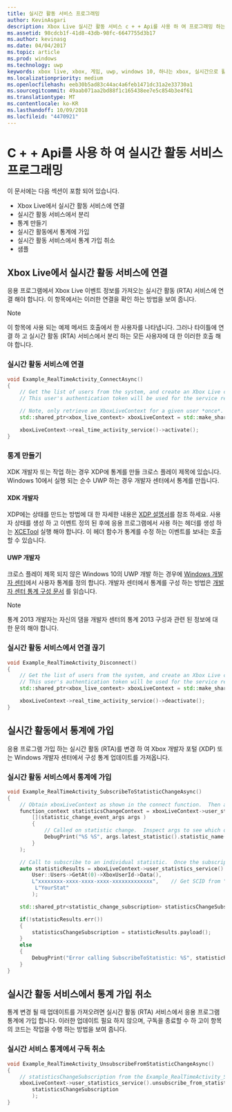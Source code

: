 ```yaml
---
title: 실시간 활동 서비스 프로그래밍
author: KevinAsgari
description: Xbox Live 실시간 활동 서비스 c + + Api를 사용 하 여 프로그래밍 하는 방법을 알아봅니다.
ms.assetid: 98cdcb1f-41d8-43db-98fc-6647755d3b17
ms.author: kevinasg
ms.date: 04/04/2017
ms.topic: article
ms.prod: windows
ms.technology: uwp
keywords: xbox live, xbox, 게임, uwp, windows 10, 하나는 xbox, 실시간으로 활동
ms.localizationpriority: medium
ms.openlocfilehash: eeb30b5ad83c44ac4a6feb1471dc31a2e33730a1
ms.sourcegitcommit: 49aab071aa2bd88f1c165438ee7e5c854b3e4f61
ms.translationtype: MT
ms.contentlocale: ko-KR
ms.lasthandoff: 10/09/2018
ms.locfileid: "4470921"
---
```

# <a name="programming-the-real-time-activity-service-using-c-apis"></a>C + + Api를 사용 하 여 실시간 활동 서비스 프로그래밍

이 문서에는 다음 섹션이 포함 되어 있습니다.

* Xbox Live에서 실시간 활동 서비스에 연결
* 실시간 활동 서비스에서 분리
* 통계 만들기
* 실시간 활동에서 통계에 가입
* 실시간 활동 서비스에서 통계 가입 취소
* 샘플

## <a name="connecting-to-the-real-time-activity-service-from-xbox-live"></a>Xbox Live에서 실시간 활동 서비스에 연결

응용 프로그램에서 Xbox Live 이벤트 정보를 가져오는 실시간 활동 (RTA) 서비스에 연결 해야 합니다. 이 항목에서는 이러한 연결을 확인 하는 방법을 보여 줍니다.

> [!NOTE]
> 이 항목에 사용 되는 예제 메서드 호출에서 한 사용자를 나타냅니다. 그러나 타이틀에 연결 하 고 실시간 활동 (RTA) 서비스에서 분리 하는 모든 사용자에 대 한 이러한 호출 해야 합니다.

### <a name="connecting-to-the-real-time-activity-service"></a>실시간 활동 서비스에 연결

```cpp
void Example_RealTimeActivity_ConnectAsync()
{
    // Get the list of users from the system, and create an Xbox Live context from the first.
    // This user's authentication token will be used for the service requests.

    // Note, only retrieve an XboxLiveContext for a given user *once*.  Otherwise you may encounter unpredictable behavior.
    std::shared_ptr<xbox_live_context> xboxLiveContext = std::make_shared<xbox_live_context>(User::Users->GetAt(0));

    xboxLiveContext->real_time_activity_service()->activate();
}
```

### <a name="creating-a-statistic"></a>통계 만들기

XDK 개발자 또는 작업 하는 경우 XDP에 통계를 만들 크로스 플레이 제목에 있습니다.  Windows 10에서 실행 되는 순수 UWP 하는 경우 개발자 센터에서 통계를 만듭니다.

#### <a name="xdk-developers"></a>XDK 개발자

XDP에는 상태를 만드는 방법에 대 한 자세한 내용은 [XDP 설명서](https://developer.xboxlive.com/en-us/xdphelp/development/xdpdocs/Pages/setting_up_service_configuration_10_27_15_a.aspx#events)를 참조 하세요.  사용자 상태를 생성 하 고 이벤트 정의 된 후에 응용 프로그램에서 사용 하는 헤더를 생성 하는 [XCETool](https://developer.xboxlive.com/en-us/platform/development/documentation/software/Pages/atoc_xce_jun15.aspx) 실행 해야 합니다.  이 헤더 함수가 통계를 수정 하는 이벤트를 보내는 호출할 수 있습니다.

#### <a name="uwp-developers"></a>UWP 개발자

크로스 플레이 제목 되지 않은 Windows 10의 UWP 개발 하는 경우에 [Windows 개발자 센터](https://developer.microsoft.com/dashboard/windows/overview)에서 사용자 통계를 정의 합니다. 개발자 센터에서 통계를 구성 하는 방법은 [개발자 센터 통계 구성 문서](../leaderboards-and-stats-2017/player-stats-configure-2017.md) 를 읽습니다.

> [!NOTE]
> 통계 2013 개발자는 자신의 댐을 개발자 센터의 통계 2013 구성과 관련 된 정보에 대 한 문의 해야 합니다.

### <a name="disconnecting-from-the-real-time-activity-service"></a>실시간 활동 서비스에서 연결 끊기

```cpp
void Example_RealTimeActivity_Disconnect()
{
    // Get the list of users from the system, and create an Xbox Live context from the first.
    // This user's authentication token will be used for the service requests.
    std::shared_ptr<xbox_live_context> xboxLiveContext = std::make_shared<xbox_live_context>(User::Users->GetAt(0));

    xboxLiveContext->real_time_activity_service()->deactivate();
}
```

## <a name="subscribing-to-a-statistic-from-the-real-time-activity"></a>실시간 활동에서 통계에 가입

응용 프로그램 가입 하는 실시간 활동 (RTA)를 변경 하 여 Xbox 개발자 포털 (XDP) 또는 Windows 개발자 센터에서 구성 통계 업데이트를 가져옵니다.

### <a name="subscribing-to-a-statistic-from-the-real-time-activity-service"></a>실시간 활동 서비스에서 통계에 가입

```cpp
void Example_RealTimeActivity_SubscribeToStatisticChangeAsync()
{
    // Obtain xboxLiveContext as shown in the connect function.  Then add a handler to be called on statistic changes.
    function_context statisticsChangeContext = xboxLiveContext->user_statistics_service().add_statistic_changed_handler(
        [](statistic_change_event_args args )
        {
            // Called on statistic change.  Inspect args to see which one.
            DebugPrint("%S %S", args.latest_statistic().statistic_name().c_str(), args.latest_statistic().value().c_str());
        }
    );

    // Call to subscribe to an individual statistic.  Once the subscription is complete, the handler will be called with the initial value of the statistic.
    auto statisticResults = xboxLiveContext->user_statistics_service().subscribe_to_statistic_change(
        User::Users->GetAt(0)->XboxUserId->Data(),
        L"xxxxxxxx-xxxx-xxxx-xxxx-xxxxxxxxxxxxx",    // Get SCID from "Product Details" page in XDP or the Xbox Live Setup page in Dev Center
         L"YourStat"
        );

    std::shared_ptr<statistic_change_subscription> statisticsChangeSubscription;

    if(!statisticResults.err())
    {
        statisticsChangeSubscription = statisticResults.payload();
    }
    else
    {
        DebugPrint("Error calling SubscribeToStatistic: %S", statisticResults.err_message().c_str());
    }
}
```

## <a name="unsubscribing-from-a-statistic-from-the-real-time-activity-service"></a>실시간 활동 서비스에서 통계 가입 취소

통계 변경 될 때 업데이트를 가져오려면 실시간 활동 (RTA) 서비스에서 응용 프로그램 통계에 가입 합니다. 이러한 업데이트 필요 하지 않으며, 구독을 종료할 수 하 고이 항목의 코드는 작업을 수행 하는 방법을 보여 줍니다.

### <a name="unsubscribing-from-a-real-time-services-statistic"></a>실시간 서비스 통계에서 구독 취소

```cpp
void Example_RealTimeActivity_UnsubscribeFromStatisticChangeAsync()
{
    // statisticsChangeSubscription from the Example_RealTimeActivity_SubscribeToStatisticChangeAsync function.
    xboxLiveContext->user_statistics_service().unsubscribe_from_statistic_change(
        statisticsChangeSubscription
        );
}
```
